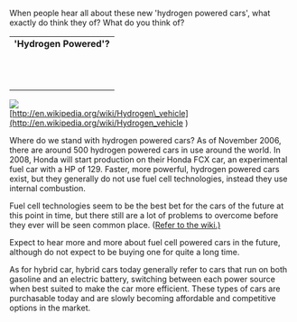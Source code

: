 When people hear all about these new 'hydrogen powered cars', what exactly do think they of? What do you think of?  
  


|  |
| --- |
| **'Hydrogen Powered'?** |
|  | Fuel cell technology |
|  | Burning hydrogen gas |
|  | Fusion; the same as a hydrogen bomb |
|  | Hybrid technology |
|  | I have no idea |
|  | Another method |
|    |
|  |

  
[![](http://www.fuelcellsworks.com/autosalon_wagen2.jpg)](http://www.fuelcellsworks.com/autosalon_wagen2.jpg)  
[http://en.wikipedia.org/wiki/Hydrogen\_vehicle](http://en.wikipedia.org/wiki/Hydrogen_vehicle   )   
  
Where do we stand with hydrogen powered cars? As of November 2006, there are around 500 hydrogen powered cars in use around the world. In 2008, Honda will start production on their Honda FCX car, an experimental fuel car with a HP of 129. Faster, more powerful, hydrogen powered cars exist, but they generally do not use fuel cell technologies, instead they use internal combustion.  
  
Fuel cell technologies seem to be the best bet for the cars of the future at this point in time, but there still are a lot of problems to overcome before they ever will be seen common place. ([Refer to the wiki.)](http://en.wikipedia.org/wiki/Hydrogen_vehicle   )  
  
Expect to hear more and more about fuel cell powered cars in the future, although do not expect to be buying one for quite a long time.  
  
As for hybrid car, hybrid cars today generally refer to cars that run on both gasoline and an electric battery, switching between each power source when best suited to make the car more efficient. These types of cars are purchasable today and are slowly becoming affordable and competitive options in the market.